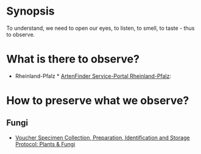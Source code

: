 <!-- TITLE: Observation -->
<!-- SUBTITLE: We learn by observation -->
# Synopsis
To understand, we need to open our eyes, to listen, to smell, to taste - thus to observe. 
# What is there to observe?
* Rheinland-Pfalz
		* [ArtenFinder Service-Portal Rheinland-Pfalz](http://artenfinder.rlp.de):
# How to preserve what we observe?
## Fungi
* [Voucher Specimen Collection, Preparation, Identification and Storage Protocol: Plants & Fungi](https://www.for.gov.bc.ca/hts/risc/pubs/tebiodiv/voucherb/assets/voucherb.pdf)